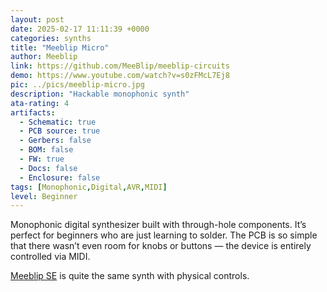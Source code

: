 ```yaml
---
layout: post
date: 2025-02-17 11:11:39 +0000
categories: synths
title: "Meeblip Micro"
author: Meeblip
link: https://github.com/MeeBlip/meeblip-circuits
demo: https://www.youtube.com/watch?v=s0zFMcL7Ej8
pic: ../pics/meeblip-micro.jpg
description: "Hackable monophonic synth"
ata-rating: 4
artifacts:
  - Schematic: true
  - PCB source: true
  - Gerbers: false
  - BOM: false
  - FW: true
  - Docs: false
  - Enclosure: false
tags: [Monophonic,Digital,AVR,MIDI]
level: Beginner
---
```


Monophonic digital synthesizer built with through-hole components. It’s perfect for beginners who are just learning to solder. The PCB is so simple that there wasn’t even room for knobs or buttons — the device is entirely controlled via MIDI.

[Meeblip SE]({{site.baseurl}}/synths/meeblip-se) is quite the same synth with physical controls.